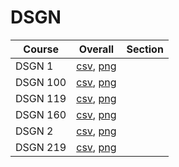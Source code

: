 # DSGN

| Course | Overall | Section |
| ------ | ------- | ------- |
| DSGN 1 | [csv](https://github.com/UCSD-Historical-Enrollment-Data/2025Spring/blob/main/overall/DSGN%201.csv), [png](https://raw.githubusercontent.com/UCSD-Historical-Enrollment-Data/2025Spring/main/plot_overall/DSGN%201.png) |  |
| DSGN 100 | [csv](https://github.com/UCSD-Historical-Enrollment-Data/2025Spring/blob/main/overall/DSGN%20100.csv), [png](https://raw.githubusercontent.com/UCSD-Historical-Enrollment-Data/2025Spring/main/plot_overall/DSGN%20100.png) |  |
| DSGN 119 | [csv](https://github.com/UCSD-Historical-Enrollment-Data/2025Spring/blob/main/overall/DSGN%20119.csv), [png](https://raw.githubusercontent.com/UCSD-Historical-Enrollment-Data/2025Spring/main/plot_overall/DSGN%20119.png) |  |
| DSGN 160 | [csv](https://github.com/UCSD-Historical-Enrollment-Data/2025Spring/blob/main/overall/DSGN%20160.csv), [png](https://raw.githubusercontent.com/UCSD-Historical-Enrollment-Data/2025Spring/main/plot_overall/DSGN%20160.png) |  |
| DSGN 2 | [csv](https://github.com/UCSD-Historical-Enrollment-Data/2025Spring/blob/main/overall/DSGN%202.csv), [png](https://raw.githubusercontent.com/UCSD-Historical-Enrollment-Data/2025Spring/main/plot_overall/DSGN%202.png) |  |
| DSGN 219 | [csv](https://github.com/UCSD-Historical-Enrollment-Data/2025Spring/blob/main/overall/DSGN%20219.csv), [png](https://raw.githubusercontent.com/UCSD-Historical-Enrollment-Data/2025Spring/main/plot_overall/DSGN%20219.png) |  |
